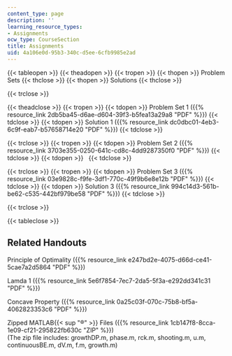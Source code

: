 ```yaml
---
content_type: page
description: ''
learning_resource_types:
- Assignments
ocw_type: CourseSection
title: Assignments
uid: 4a106e0d-95b3-340c-d5ee-6cfb9985e2ad
---
```


{{< tableopen >}}
{{< theadopen >}}
{{< tropen >}}
{{< thopen >}}
Problem Sets
{{< thclose >}}
{{< thopen >}}
Solutions
{{< thclose >}}

{{< trclose >}}

{{< theadclose >}}
{{< tropen >}}
{{< tdopen >}}
Problem Set 1 ({{% resource_link 2db5ba45-d6ae-d604-39f3-b5fea13a29a8 "PDF" %}})
{{< tdclose >}}
{{< tdopen >}}
Solution 1 ({{% resource_link dc0dbc01-4eb3-6c9f-eab7-b57658714e20 "PDF" %}})
{{< tdclose >}}

{{< trclose >}}
{{< tropen >}}
{{< tdopen >}}
Problem Set 2 ({{% resource_link 3703e355-0250-641c-cd8c-4dd9287350f0 "PDF" %}})
{{< tdclose >}}
{{< tdopen >}}
 
{{< tdclose >}}

{{< trclose >}}
{{< tropen >}}
{{< tdopen >}}
Problem Set 3 ({{% resource_link 03e9828c-f9fe-3df1-770c-49f9b6e8e12b "PDF" %}})
{{< tdclose >}}
{{< tdopen >}}
Solution 3 ({{% resource_link 994c14d3-561b-be62-c535-442bf979be58 "PDF" %}})
{{< tdclose >}}

{{< trclose >}}

{{< tableclose >}}

Related Handouts
----------------

Principle of Optimality ({{% resource_link e247bd2e-4075-d66d-ce41-5cae7a2d5864 "PDF" %}})

Lamda 1 ({{% resource_link 5e6f7854-7ec7-2da5-5f3a-e292dd341c31 "PDF" %}})

Concave Property ({{% resource_link 0a25c03f-070c-75b8-bf5a-4062823353c6 "PDF" %}})

Zipped MATLAB{{< sup "®" >}} Files ({{% resource_link 1cb147f8-8cca-1e09-cf21-295822fb630c "ZIP" %}})  
(The zip file includes: growthDP.m, phase.m, rck.m, shooting.m, u.m, continuousBE.m, dV.m, f.m, growth.m)